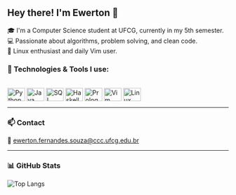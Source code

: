 ## Hey there! I'm Ewerton 👋

🎓 I'm a Computer Science student at UFCG, currently in my 5th semester.  
💻 Passionate about algorithms, problem solving, and clean code.  
🐧 Linux enthusiast and daily Vim user.

### 🧠 Technologies & Tools I use:

<div style="display: inline_block"><br>
  <img align="center" alt="Python" height="30" width="40" src="https://cdn.jsdelivr.net/gh/devicons/devicon/icons/python/python-original.svg">
  <img align="center" alt="Java" height="30" width="40" src="https://cdn.jsdelivr.net/gh/devicons/devicon/icons/java/java-original.svg">
  <img align="center" alt="SQL" height="30" width="40" src="https://cdn.jsdelivr.net/gh/devicons/devicon/icons/mysql/mysql-original.svg">
  <img align="center" alt="Haskell" height="30" width="40" src="https://cdn.jsdelivr.net/gh/devicons/devicon/icons/haskell/haskell-original.svg">
  <img align="center" alt="Prolog" height="30" width="40" src="https://upload.wikimedia.org/wikipedia/commons/8/87/SWI_Prolog_logo.png">
  <img align="center" alt="Vim" height="30" width="40" src="https://cdn.jsdelivr.net/gh/devicons/devicon/icons/vim/vim-original.svg">
  <img align="center" alt="Linux" height="30" width="40" src="https://cdn.jsdelivr.net/gh/devicons/devicon/icons/linux/linux-original.svg">
</div>

---

### 📫 Contact

📧 ewerton.fernandes.souza@ccc.ufcg.edu.br

---

### 📊 GitHub Stats

![Top Langs](https://github-readme-stats.vercel.app/api/top-langs/?username=ewerrrton&layout=compact&theme=tokyonight)
